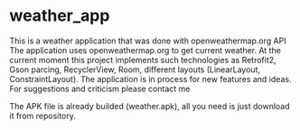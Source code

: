 # weather_app
This is a weather application that was done with openweathermap.org API
The application uses openweathermap.org to get current weather.
At the current moment this project implements such technologies as Retrofit2, Gson parcing, RecyclerView, Room,  different layouts (LinearLayout, ConstraintLayout). The application is in process for new features and ideas. For suggestions and criticism please contact me

The APK file is already builded (weather.apk), all you need is just download it from repository.
